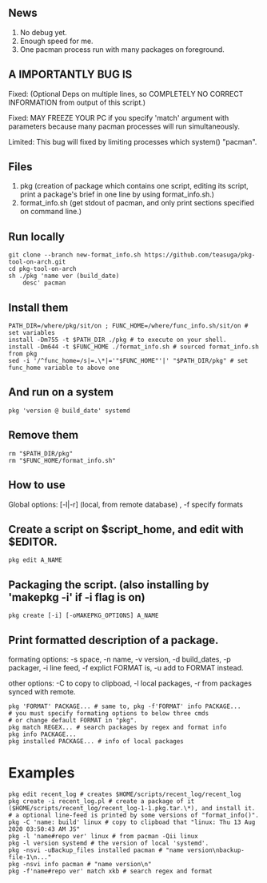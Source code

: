 ## News
  1. No debug yet.
  2. Enough speed for me.
  3. One pacman process run with many packages on foreground.
  
## A IMPORTANTLY BUG IS
   Fixed: (Optional Deps on multiple lines, so COMPLETELY NO CORRECT INFORMATION from output of this script.)

   Fixed: MAY FREEZE YOUR PC if you specify 'match' argument with parameters because many pacman processes will run simultaneously.
   
   Limited: This bug will fixed by limiting processes which system() "pacman".

## Files
  1. pkg (creation of package which contains one script, editing its script, print a package's brief in one line by using format_info.sh.)
  2. format_info.sh (get stdout of pacman, and only print sections specified on command line.)

## Run locally

    git clone --branch new-format_info.sh https://github.com/teasuga/pkg-tool-on-arch.git
    cd pkg-tool-on-arch
    sh ./pkg 'name ver (build_date)
        desc' pacman

## Install them
    PATH_DIR=/where/pkg/sit/on ; FUNC_HOME=/where/func_info.sh/sit/on # set variables
    install -Dm755 -t $PATH_DIR ./pkg # to execute on your shell.
    install -Dm644 -t $FUNC_HOME ./format_info.sh # sourced format_info.sh from pkg
    sed -i '/^func_home=/s|=.\*|='"$FUNC_HOME"'|' "$PATH_DIR/pkg" # set func_home variable to above one

## And run on a system
    pkg 'version @ build_date' systemd
  
## Remove them
    rm "$PATH_DIR/pkg"
    rm "$FUNC_HOME/format_info.sh"

## How to use

Global options: [-l|-r] (local, from remote database) , -f specify formats

## Create a script on $script_home, and edit with $EDITOR.

    pkg edit A_NAME

## Packaging the script. (also installing by 'makepkg -i' if -i flag is on)

    pkg create [-i] [-oMAKEPKG_OPTIONS] A_NAME

## Print formatted description of a package.

formating options:  -s space, -n name, -v version, -d build_dates, -p packager, -i line feed, -f explict FORMAT is, -u add to FORMAT instead.

other options: -C to copy to clipboad, -l local packages, -r from packages synced with remote.

    pkg 'FORMAT' PACKAGE... # same to, pkg -f'FORMAT' info PACKAGE...
    # you must specify formating options to below three cmds
    # or change default FORMAT in "pkg".
    pkg match REGEX... # search packages by regex and format info
    pkg info PACKAGE...
    pkg installed PACKAGE... # info of local packages

# Examples

    pkg edit recent_log # creates $HOME/scripts/recent_log/recent_log
    pkg create -i recent_log.pl # create a package of it ($HOME/scripts/recent_log/recent_log-1-1.pkg.tar.\*), and install it.
    # a optional line-feed is printed by some versions of "format_info()".
    pkg -C 'name: build' linux # copy to clipboad that "linux: Thu 13 Aug 2020 03:50:43 AM JS"
    pkg -l 'name#repo ver' linux # from pacman -Qii linux
    pkg -l version systemd # the version of local 'systemd'.
    pkg -nsvi -uBackup_files installed pacman # "name version\nbackup-file-1\n..."
    pkg -nsvi info pacman # "name version\n"
    pkg -f'name#repo ver' match xkb # search regex and format
